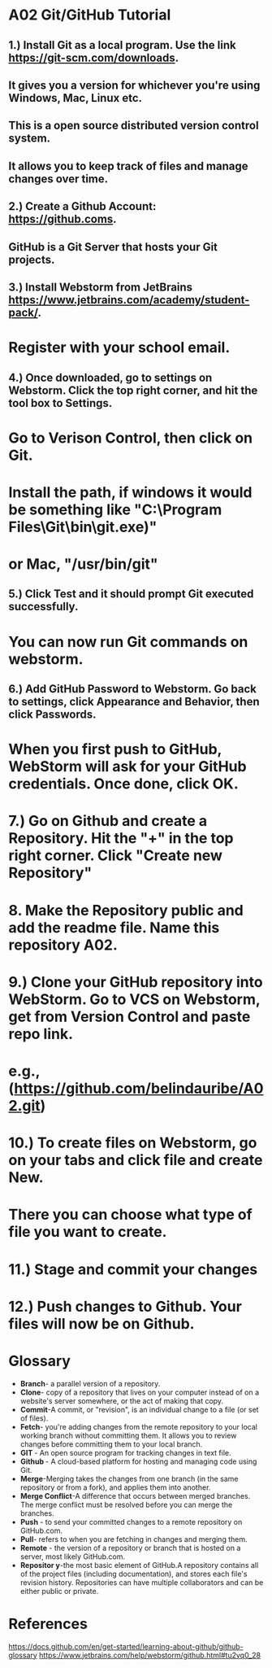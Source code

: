 
# A02 Git/GitHub Tutorial
## 1.) Install Git as a local program. Use the link https://git-scm.com/downloads. 
##       It gives you a version for whichever you're using Windows, Mac, Linux etc.  
##       This is a open source distributed version control system. 
##       It allows you to keep track of files and manage changes over time.

## 2.)  Create a Github Account: https://github.coms. 
##       GitHub is a Git Server that hosts your Git projects.
## 3.) Install Webstorm from JetBrains https://www.jetbrains.com/academy/student-pack/. 
#        Register with your school email.
## 4.) Once downloaded, go to settings on Webstorm. Click the top right corner, and hit the tool box to Settings.
#       Go to Verison Control, then click on Git. 
#       Install the path, if windows it would be something like "C:\Program Files\Git\bin\git.exe)" 
#       or Mac, "/usr/bin/git"
##  5.)   Click Test and it should prompt Git executed successfully. 
#       You can now run Git commands on webstorm.
##  6.) Add GitHub Password to Webstorm. Go back to settings, click Appearance and Behavior, then click Passwords.
#            When you first push to GitHub, WebStorm will ask for your GitHub credentials. Once done, click OK.
#    7.) Go on Github and create a Repository. Hit the "+" in the top right corner. Click "Create new Repository"
#    8. Make the Repository public and add the readme file. Name this repository A02.
#    9.) Clone your GitHub repository into WebStorm. Go to VCS on Webstorm, get from Version Control and paste repo link.
#       e.g., (https://github.com/belindauribe/A02.git)
#   10.) To create files on Webstorm, go on your tabs and click file and create New. 
#           There you can choose what type of file you want to create.
#    11.)  Stage and commit your changes
#     12.) Push changes to Github. Your files will now be on Github.

# Glossary
<ul>
<li> <strong>Branch</strong>- a parallel version of a repository.</li>
<li> <strong>Clone</strong>- copy of a repository that lives on your computer instead of on a website's server somewhere, or the act of making that copy.</li>
<li> <strong>Commit</strong>-A commit, or "revision", is an individual change to a file (or set of files).</li>
<li> <strong>Fetch</strong>- you're adding changes from the remote repository to your local working branch without committing them. It 
allows you to review changes before committing them to your local branch. </li>
<li> <strong>GIT </strong>- An open source program for tracking changes in text file. </li>
<li> <strong>Github </strong>- A cloud-based platform for hosting and managing code using Git. </li>
<li> <strong>Merge</strong>-Merging takes the changes from one branch (in the same repository or from a fork), and applies them into another.</li>
<li> <strong>Merge Conflict</strong>-A difference that occurs between merged branches. The merge conflict must be resolved before you can merge the branches.</li>
<li> <strong>Push</strong> - to send your committed changes to a remote repository on GitHub.com.</li>
<li> <strong>Pull</strong>- refers to when you are fetching in changes and merging them.</li>
<li> <strong>Remote</strong> - the version of a repository or branch that is hosted on a server, most likely GitHub.com.</li>
<li> <strong>Repositor y</strong>-the most basic element of GitHub.A repository contains all of the project files (including documentation), and stores each file's revision history.
            Repositories can have multiple collaborators and can be either public or private.</li>
</ul>


# References

https://docs.github.com/en/get-started/learning-about-github/github-glossary
https://www.jetbrains.com/help/webstorm/github.html#tu2vq0_28 